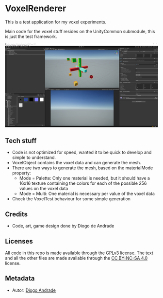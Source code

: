 # VoxelRenderer

This is a test application for my voxel experiments. 

Main code for the voxel stuff resides on the UnityCommon submodule, this is just
the test framework.

![alt text](screenshots/voxel.png "")

## Tech stuff

* Code is not optimized for speed, wanted it to be quick to develop and simple to understand.
* VoxelObject contains the voxel data and can generate the mesh.
* There are two ways to generate the mesh, based on the materialMode property:
  * Mode = Palette: Only one material is needed, but it should have a 16x16 texture containing the colors for each of the possible 256 values on the voxel data
  * Mode = Multi: One material is necessary per value of the voxel data
* Check the VoxelTest behaviour for some simple generation

## Credits

* Code, art, game design done by Diogo de Andrade

## Licenses

All code in this repo is made available through the [GPLv3] license.
The text and all the other files are made available through the 
[CC BY-NC-SA 4.0] license.

## Metadata

* Autor: [Diogo Andrade][]

[Diogo Andrade]:https://github.com/DiogoDeAndrade
[GPLv3]:https://www.gnu.org/licenses/gpl-3.0.en.html
[CC-BY-SA 3.0.]:http://creativecommons.org/licenses/by-sa/3.0/
[CC BY-NC-SA 4.0]:https://creativecommons.org/licenses/by-nc-sa/4.0/
[Bfxr]:https://www.bfxr.net/
[Universal LPC Spritesheet Character Generator]:https://sanderfrenken.github.io/Universal-LPC-Spritesheet-Character-Generator/
[Universal LPC Spritesheet Unity Importer]:https://github.com/bitcula/Universal-LPC-Spritesheet-Unity-Importer
[Generate Random Cave Levels Using Cellular Automata]:https://gamedevelopment.tutsplus.com/tutorials/generate-random-cave-levels-using-cellular-automata--gamedev-9664
